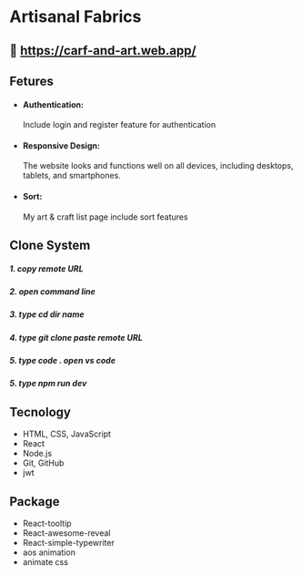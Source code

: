 # Artisanal Fabrics

## 🔗 https://carf-and-art.web.app/

## Fetures 

- #### Authentication: 
  Include login and register feature for  authentication
- #### Responsive Design: 
  The  website looks and functions well on all devices, including desktops, tablets, and smartphones.
- #### Sort:
  My art & craft list page include sort features

## Clone System
##### 1. copy remote URL
##### 2. open command line
##### 3. type cd dir name
##### 4. type git clone paste remote URL
##### 5. type code . open vs code 
##### 5. type npm run dev 

## Tecnology
- HTML, CSS, JavaScript
- React
- Node.js
- Git, GitHub
- jwt
## Package 
- React-tooltip
- React-awesome-reveal
- React-simple-typewriter
- aos animation
- animate css
